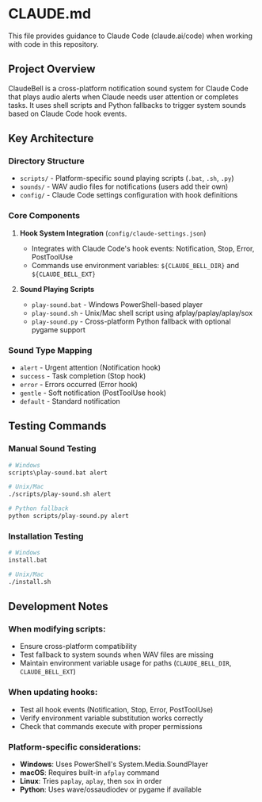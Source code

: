 # CLAUDE.md

This file provides guidance to Claude Code (claude.ai/code) when working with code in this repository.

## Project Overview

ClaudeBell is a cross-platform notification sound system for Claude Code that plays audio alerts when Claude needs user attention or completes tasks. It uses shell scripts and Python fallbacks to trigger system sounds based on Claude Code hook events.

## Key Architecture

### Directory Structure
- `scripts/` - Platform-specific sound playing scripts (`.bat`, `.sh`, `.py`)
- `sounds/` - WAV audio files for notifications (users add their own)
- `config/` - Claude Code settings configuration with hook definitions

### Core Components

1. **Hook System Integration** (`config/claude-settings.json`)
   - Integrates with Claude Code's hook events: Notification, Stop, Error, PostToolUse
   - Commands use environment variables: `${CLAUDE_BELL_DIR}` and `${CLAUDE_BELL_EXT}`

2. **Sound Playing Scripts**
   - `play-sound.bat` - Windows PowerShell-based player
   - `play-sound.sh` - Unix/Mac shell script using afplay/paplay/aplay/sox
   - `play-sound.py` - Cross-platform Python fallback with optional pygame support

### Sound Type Mapping
- `alert` - Urgent attention (Notification hook)
- `success` - Task completion (Stop hook)
- `error` - Errors occurred (Error hook)
- `gentle` - Soft notification (PostToolUse hook)
- `default` - Standard notification

## Testing Commands

### Manual Sound Testing
```bash
# Windows
scripts\play-sound.bat alert

# Unix/Mac
./scripts/play-sound.sh alert

# Python fallback
python scripts/play-sound.py alert
```

### Installation Testing
```bash
# Windows
install.bat

# Unix/Mac
./install.sh
```

## Development Notes

### When modifying scripts:
- Ensure cross-platform compatibility
- Test fallback to system sounds when WAV files are missing
- Maintain environment variable usage for paths (`CLAUDE_BELL_DIR`, `CLAUDE_BELL_EXT`)

### When updating hooks:
- Test all hook events (Notification, Stop, Error, PostToolUse)
- Verify environment variable substitution works correctly
- Check that commands execute with proper permissions

### Platform-specific considerations:
- **Windows**: Uses PowerShell's System.Media.SoundPlayer
- **macOS**: Requires built-in `afplay` command
- **Linux**: Tries `paplay`, `aplay`, then `sox` in order
- **Python**: Uses wave/ossaudiodev or pygame if available